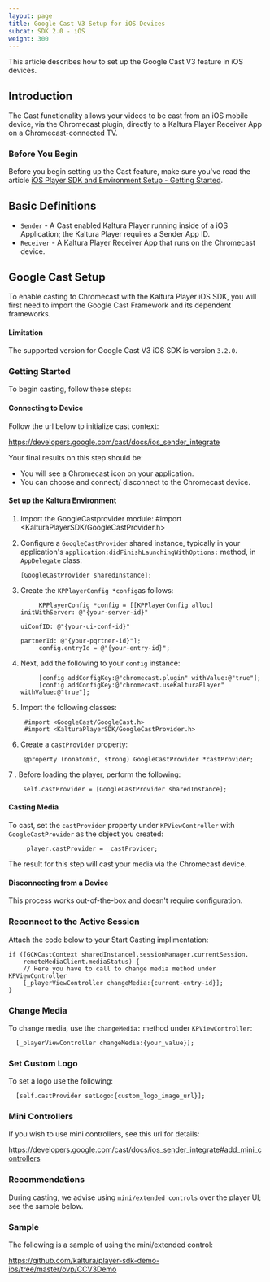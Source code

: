 ```yaml
---
layout: page
title: Google Cast V3 Setup for iOS Devices
subcat: SDK 2.0 - iOS
weight: 300
---
```


This article describes how to set up the Google Cast V3 feature in iOS devices.

## Introduction  

The Cast functionality allows your videos to be cast from an iOS mobile device, via the Chromecast plugin, directly to a Kaltura Player Receiver App on a Chromecast-connected TV.

### Before You Begin  

Before you begin setting up the Cast feature, make sure you've read the article [iOS Player SDK and Environment Setup - Getting Started](https://vpaas.kaltura.com/documentation/05_Mobile-Video-Player-SDKs/iOS-Getting-Started.html).

## Basic Definitions

* `Sender` - A Cast enabled Kaltura Player running inside of a iOS Application; the Kaltura Player requires a Sender App ID.
* `Receiver` - A Kaltura Player Receiver App that runs on the Chromecast device. 

## Google Cast Setup  

To enable casting to Chromecast with the Kaltura Player iOS SDK, you will first need to import the Google Cast Framework and its dependent frameworks.

#### Limitation  

The supported version for Google Cast V3 iOS SDK is version `3.2.0`.

### Getting Started  

To begin casting, follow these steps:

#### Connecting to Device

Follow the url below to initialize cast context:

https://developers.google.com/cast/docs/ios_sender_integrate

Your final results on this step should be: 

* You will see a Chromecast icon on your application.
* You can choose and connect/ disconnect to the Chromecast device.

#### Set up the Kaltura Environment 

1. Import the GoogleCastprovider module: 
      #import <KalturaPlayerSDK/GoogleCastProvider.h>
2. Configure a `GoogleCastProvider` shared instance, typically in your application's `application:didFinishLaunchingWithOptions:` method, in `AppDelegate` class:

       [GoogleCastProvider sharedInstance];
       
3. Create the `KPPlayerConfig *config`as follows:
            
            KPPlayerConfig *config = [[KPPlayerConfig alloc] initWithServer: @"{your-server-id}"
                                                                   uiConfID: @"{your-ui-conf-id}"
                                                                  partnerId: @"{your-pqrtner-id}"];
            config.entryId = @"{your-entry-id}";

4. Next, add the following to your `config` instance:

            [config addConfigKey:@"chromecast.plugin" withValue:@"true"];
            [config addConfigKey:@"chromecast.useKalturaPlayer" withValue:@"true"];           

5. Import the following classes:

        #import <GoogleCast/GoogleCast.h>
        #import <KalturaPlayerSDK/GoogleCastProvider.h>

6. Create a `castProvider` property:

        @property (nonatomic, strong) GoogleCastProvider *castProvider;


7 . Before loading the player, perform the following:

        self.castProvider = [GoogleCastProvider sharedInstance]; 


#### Casting Media  

To cast, set the `castProvider` property under `KPViewController` with `GoogleCastProvider` as the object you created:

        _player.castProvider = _castProvider;


The result for this step will cast your media via the Chromecast device.

#### Disconnecting from a Device  

This process works out-of-the-box and doesn't require configuration.

### Reconnect to the Active Session  

Attach the code below to your Start Casting implimentation:

    if ([GCKCastContext sharedInstance].sessionManager.currentSession.
        remoteMediaClient.mediaStatus) {
        // Here you have to call to change media method under KPViewController
        [_playerViewController changeMedia:{current-entry-id}];
    }

### Change Media  

To change media, use the `changeMedia:` method under `KPViewController`:

      [_playerViewController changeMedia:{your_value}];

### Set Custom Logo  

To set a logo use the following:

      [self.castProvider setLogo:{custom_logo_image_url}];
      

### Mini Controllers  

If you wish to use mini controllers, see this url for details:

https://developers.google.com/cast/docs/ios_sender_integrate#add_mini_controllers


### Recommendations  

During casting, we advise using `mini/extended controls` over the player UI; see the sample below.

### Sample  

The following is a sample of using the mini/extended control:

https://github.com/kaltura/player-sdk-demo-ios/tree/master/ovp/CCV3Demo
